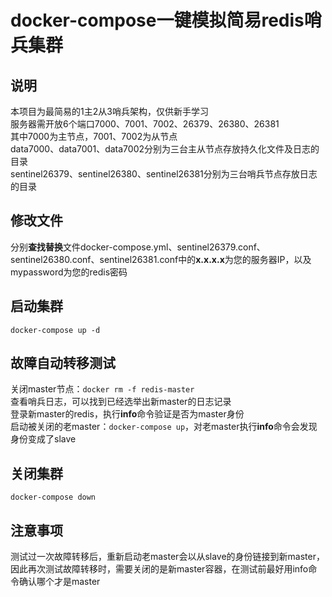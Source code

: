 # docker-compose一键模拟简易redis哨兵集群  

## 说明  
本项目为最简易的1主2从3哨兵架构，仅供新手学习  
服务器需开放6个端口7000、7001、7002、26379、26380、26381  
其中7000为主节点，7001、7002为从节点  
data7000、data7001、data7002分别为三台主从节点存放持久化文件及日志的目录  
sentinel26379、sentinel26380、sentinel26381分别为三台哨兵节点存放日志的目录  

## 修改文件  
分别**查找替换**文件docker-compose.yml、sentinel26379.conf、sentinel26380.conf、sentinel26381.conf中的**x.x.x.x**为您的服务器IP，以及mypassword为您的redis密码  

## 启动集群  
```
docker-compose up -d
```

## 故障自动转移测试  
关闭master节点：```docker rm -f redis-master```  
查看哨兵日志，可以找到已经选举出新master的日志记录  
登录新master的redis，执行**info**命令验证是否为master身份  
启动被关闭的老master：```docker-compose up```，对老master执行**info**命令会发现身份变成了slave  

## 关闭集群  
```
docker-compose down
```

## 注意事项
测试过一次故障转移后，重新启动老master会以从slave的身份链接到新master，因此再次测试故障转移时，需要关闭的是新master容器，在测试前最好用info命令确认哪个才是master  
